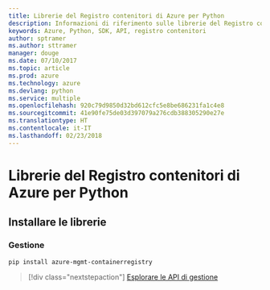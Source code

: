 ```yaml
---
title: Librerie del Registro contenitori di Azure per Python
description: Informazioni di riferimento sulle librerie del Registro contenitori di Azure per Python
keywords: Azure, Python, SDK, API, registro contenitori
author: sptramer
ms.author: sttramer
manager: douge
ms.date: 07/10/2017
ms.topic: article
ms.prod: azure
ms.technology: azure
ms.devlang: python
ms.service: multiple
ms.openlocfilehash: 920c79d9850d32bd612cfc5e8be686231fa1c4e8
ms.sourcegitcommit: 41e90fe75de03d397079a276cdb388305290e27e
ms.translationtype: HT
ms.contentlocale: it-IT
ms.lasthandoff: 02/23/2018
---
```

# <a name="azure-container-registry-libraries-for-python"></a>Librerie del Registro contenitori di Azure per Python

## <a name="install-the-libraries"></a>Installare le librerie


### <a name="management"></a>Gestione

```bash
pip install azure-mgmt-containerregistry
```
> [!div class="nextstepaction"]
> [Esplorare le API di gestione](/python/api/overview/azure/containerregistry/management)